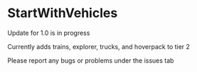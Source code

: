 # StartWithVehicles

Update for 1.0 is in progress

Currently adds trains, explorer, trucks, and hoverpack to tier 2 

Please report any bugs or problems under the issues tab
